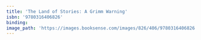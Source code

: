 ```yaml
---
title: 'The Land of Stories: A Grimm Warning'
isbn: '9780316406826'
binding:
image_path: 'https://images.booksense.com/images/826/406/9780316406826.jpg'
---
```



